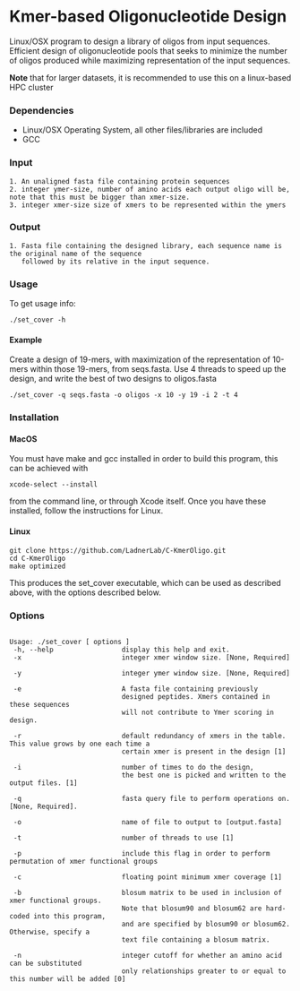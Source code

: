 # Kmer-based Oligonucleotide Design
Linux/OSX program to design a library of oligos from input sequences. 
Efficient design of oligonucleotide pools that seeks to minimize the number of oligos produced
while maximizing representation of the input sequences.

**Note** that for larger datasets, it is recommended to use this on a linux-based HPC cluster


### Dependencies
 -  Linux/OSX Operating System, all other files/libraries are included
 - GCC

### Input
    1. An unaligned fasta file containing protein sequences
    2. integer ymer-size, number of amino acids each output oligo will be, note that this must be bigger than xmer-size.
    3. integer xmer-size size of xmers to be represented within the ymers

### Output
	1. Fasta file containing the designed library, each sequence name is the original name of the sequence
       followed by its relative in the input sequence.

### Usage
To get usage info:
```
./set_cover -h
```

#### Example
Create a design of 19-mers, with maximization of the representation of 10-mers within those 19-mers, from seqs.fasta. 
Use 4 threads to speed up the design, and write the best of two designs to oligos.fasta
```
./set_cover -q seqs.fasta -o oligos -x 10 -y 19 -i 2 -t 4
```

### Installation
#### MacOS
You must have make and gcc installed in order to build this program,
this can be achieved with 
```
xcode-select --install
```
from the command line, or through Xcode itself. Once you have these installed,
follow the instructions for Linux.
#### Linux
```
git clone https://github.com/LadnerLab/C-KmerOligo.git
cd C-KmerOligo
make optimized
```
This produces the set_cover executable, which can be used as described above, with the options described below.

### Options
```

Usage: ./set_cover [ options ]
 -h, --help                 display this help and exit.
 -x                         integer xmer window size. [None, Required]

 -y                         integer ymer window size. [None, Required]

 -e                         A fasta file containing previously
                            designed peptides. Xmers contained in these sequences
                            will not contribute to Ymer scoring in design.

 -r                         default redundancy of xmers in the table. This value grows by one each time a 
 	                        certain xmer is present in the design [1]

 -i                         number of times to do the design, 
 	                        the best one is picked and written to the output files. [1]

 -q                         fasta query file to perform operations on. [None, Required]. 

 -o                         name of file to output to [output.fasta]

 -t                         number of threads to use [1]

 -p                         include this flag in order to perform permutation of xmer functional groups

 -c                         floating point minimum xmer coverage [1]

 -b                         blosum matrix to be used in inclusion of xmer functional groups.
                            Note that blosum90 and blosum62 are hard-coded into this program,
                            and are specified by blosum90 or blosum62. Otherwise, specify a 
                            text file containing a blosum matrix.

 -n                         integer cutoff for whether an amino acid can be substituted 
                            only relationships greater to or equal to this number will be added [0] 

```
